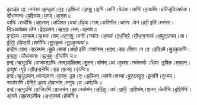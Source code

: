 

  
इ॒हऽइ॑ह।वः॒।मन॑सा।ब॒न्धुता॑।न॒रः॒।उ॒शिजः॑।ज॒ग्मुः॒।अ॒भि।तानि॑।वेद॑सा।याभिः॑।मा॒याभिः।प्रति॑जूतिऽवर्पसः।सौध॑न्वनाः।य॒ज्ञिय॑म्।भ॒गम्।आ॒न॒श॥  
याभिः॑।शची॑भिः।च॒म॒साम्।अपिं॑शत।यया॑।धि॒या।गाम्।अरि॑णीत।चर्म॑णः।येन॑।हरी॒ इति॑।मन॑सा।निः॒ऽअत॑क्षत।तेन॑।दे॒व॒ऽत्वम्।ऋ॒भ॒वः॒।सम्।आ॒नश॥  
इन्द्र॑स्य।स॒ख्यम्।ऋ॒भवः॑।सम्।आ॒न॒शुः॒।मनोः॑।नपा॑तः।अ॒पसः॑।द॒ध॒न्वि॒रे॒।सौ॒ध॒न्व॒नासः॑।अ॒मृ॒त॒ऽत्वम्।आ।ई॒रि॒रे॒।वि॒ष्ट्वी।शमी॑भिः।सु॒ऽकृतः॑।सु॒ऽकृ॒त्यया॑॥  
इन्द्रे॑ण।या॒थ॒।स॒ऽरथ॑म्।सु॒ते।सचा॑।अथो॒ इति॑।वशा॑नाम्।भ॒व॒थ॒।स॒ह।श्रि॒या।न।वः॒।प्र॒ति॒ऽमै।सु॒ऽकृ॒तानि॑।वा॒घ॒तः॒।सौध॑न्वनाः।ऋ॒भ॒वः॒।वी॒र्या॑णि च॥  
इन्द्र॑।ऋ॒भुऽभिः॑।वाज॑वत्ऽभिः।सम्ऽउ॑क्षितम्।सु॒तम्।सोम॑म्।आ।वृ॒ष॒स्व॒।गभ॑स्त्योः।धि॒या।इ॒षि॒तः।म॒घ॒व॒न्।दा॒शुषः॑।गृ॒हे।सौ॒ध॒न्व॒नेभिः॑।स॒ह।म॒त्स्व॒।नृऽभिः॑॥  
इन्द्र॑।ऋ॒भु॒ऽमान्।वाज॑ऽवान्।म॒त्स्व॒।इ॒ह।नः॒।अ॒स्मिन्।सव॑ने।शच्या॑।पु॒रु॒ऽस्तु॒त॒।इ॒मानि॑।तुभ्य॑म्।स्वस॑राणि।ये॒मि॒रे॒।व्र॒ता।दे॒वाना॑म्।मनु॑षः।च॒।धर्म॑ऽभिः॥  
इन्द्र॑।ऋ॒भुऽभिः॑।वा॒जिऽभिः॑।वा॒जय॑न्।इ॒ह।स्तोम॑म्।ज॒रि॒तुः।उप॑।या॒हि॒।य॒ज्ञिय॑म्।श॒तम्।केते॑भिः।इ॒षि॒रेभिः॑।आ॒यवे॑।स॒हस्र॑ऽनीथः।अ॒ध्व॒रस्य॑।होम॑नि॥  
